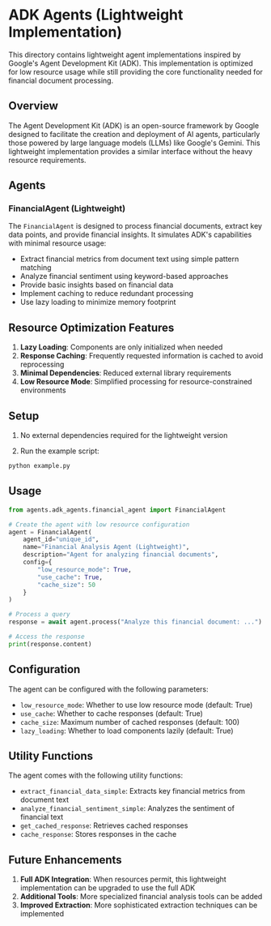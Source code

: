 # ADK Agents (Lightweight Implementation)

This directory contains lightweight agent implementations inspired by Google's Agent Development Kit (ADK). This implementation is optimized for low resource usage while still providing the core functionality needed for financial document processing.

## Overview

The Agent Development Kit (ADK) is an open-source framework by Google designed to facilitate the creation and deployment of AI agents, particularly those powered by large language models (LLMs) like Google's Gemini. This lightweight implementation provides a similar interface without the heavy resource requirements.

## Agents

### FinancialAgent (Lightweight)

The `FinancialAgent` is designed to process financial documents, extract key data points, and provide financial insights. It simulates ADK's capabilities with minimal resource usage:

- Extract financial metrics from document text using simple pattern matching
- Analyze financial sentiment using keyword-based approaches
- Provide basic insights based on financial data
- Implement caching to reduce redundant processing
- Use lazy loading to minimize memory footprint

## Resource Optimization Features

1. **Lazy Loading**: Components are only initialized when needed
2. **Response Caching**: Frequently requested information is cached to avoid reprocessing
3. **Minimal Dependencies**: Reduced external library requirements
4. **Low Resource Mode**: Simplified processing for resource-constrained environments

## Setup

1. No external dependencies required for the lightweight version

2. Run the example script:

```bash
python example.py
```

## Usage

```python
from agents.adk_agents.financial_agent import FinancialAgent

# Create the agent with low resource configuration
agent = FinancialAgent(
    agent_id="unique_id",
    name="Financial Analysis Agent (Lightweight)",
    description="Agent for analyzing financial documents",
    config={
        "low_resource_mode": True,
        "use_cache": True,
        "cache_size": 50
    }
)

# Process a query
response = await agent.process("Analyze this financial document: ...")

# Access the response
print(response.content)
```

## Configuration

The agent can be configured with the following parameters:

- `low_resource_mode`: Whether to use low resource mode (default: True)
- `use_cache`: Whether to cache responses (default: True)
- `cache_size`: Maximum number of cached responses (default: 100)
- `lazy_loading`: Whether to load components lazily (default: True)

## Utility Functions

The agent comes with the following utility functions:

- `extract_financial_data_simple`: Extracts key financial metrics from document text
- `analyze_financial_sentiment_simple`: Analyzes the sentiment of financial text
- `get_cached_response`: Retrieves cached responses
- `cache_response`: Stores responses in the cache

## Future Enhancements

1. **Full ADK Integration**: When resources permit, this lightweight implementation can be upgraded to use the full ADK
2. **Additional Tools**: More specialized financial analysis tools can be added
3. **Improved Extraction**: More sophisticated extraction techniques can be implemented
